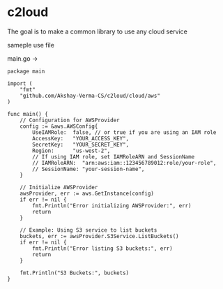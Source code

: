# c2loud
The goal is to make a common library to use any cloud service


sameple use file

main.go ->

    package main

    import (
        "fmt"
        "github.com/Akshay-Verma-CS/c2loud/cloud/aws"
    )

    func main() {
        // Configuration for AWSProvider
        config := &aws.AWSConfig{
            UseIAMRole:  false, // or true if you are using an IAM role
            AccessKey:   "YOUR_ACCESS_KEY",
            SecretKey:   "YOUR_SECRET_KEY",
            Region:      "us-west-2",
            // If using IAM role, set IAMRoleARN and SessionName
            // IAMRoleARN:  "arn:aws:iam::123456789012:role/your-role",
            // SessionName: "your-session-name",
        }

        // Initialize AWSProvider
        awsProvider, err := aws.GetInstance(config)
        if err != nil {
            fmt.Println("Error initializing AWSProvider:", err)
            return
        }

        // Example: Using S3 service to list buckets
        buckets, err := awsProvider.S3Service.ListBuckets()
        if err != nil {
            fmt.Println("Error listing S3 buckets:", err)
            return
        }

        fmt.Println("S3 Buckets:", buckets)
    }

